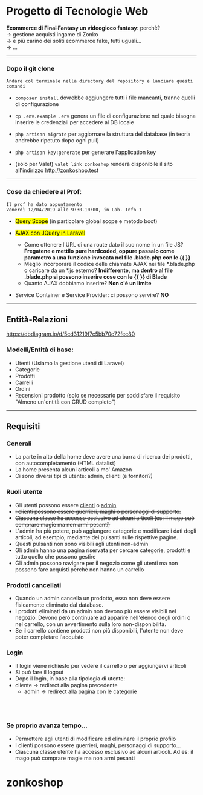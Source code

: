 
# Progetto di Tecnologie Web

**Ecommerce di <del>Final Fantasy</del> un videogioco fantasy**: perchè?</br>
-> gestione acquisti ingame di Zonko</br>
-> è più carino dei soliti ecommerce fake, tutti uguali...</br>
-> ...

---
### Dopo il git clone
    Andare col terminale nella directory del repository e lanciare questi comandi 
* `composer install` 
dovrebbe aggiungere tutti i file mancanti, tranne quelli di configurazione

* `cp .env.example .env` genera un file di configurazione nel quale bisogna inserire le credenziali per accedere al DB locale

* `php artisan migrate` per aggiornare la struttura del database (in teoria andrebbe ripetuto dopo ogni pull)

*  `php artisan key:generate` per generare l'application key

* (solo per Valet) `valet link zonkoshop` renderà disponibile il sito all'indirizzo http://zonkoshop.test

---

### Cose da chiedere al Prof:
	Il prof ha dato appuntamento 
	Venerdì 12/04/2019 alle 9:30-10:00, in Lab. Info 1

- <mark>Query Scope</mark> (in particolare global scope e metodo boot)

- <mark>AJAX con JQuery in Laravel</mark>
	
	- Come ottenere l'URL di una route dato il suo nome in un file JS? **Fregatene e mettilo pure hardcoded, oppure passalo come parametro a una funzione invocata nel file .blade.php con le {{ }}**
	- Meglio incorporare il codice delle chiamate AJAX nei file *.blade.php o caricare da un *.js esterno? **Indifferente, ma dentro al file .blade.php si possono inserire cose con le {{  }} di Blade**
	- Quanto AJAX dobbiamo inserire? **Non c'è un limite**
	
- Service Container e Service Provider: ci possono servire? **NO**


  
---
## Entità-Relazioni

https://dbdiagram.io/d/5cd31219f7c5bb70c72fec80

### Modelli/Entità di base:
- Utenti (Usiamo la gestione utenti di Laravel)
- Categorie
- Prodotti
- Carrelli
- Ordini
- Recensioni prodotto (solo se necessario per soddisfare il requisito "Almeno un'entità con CRUD completo")



---
## Requisiti

### Generali
- La parte in alto della home deve avere una barra di ricerca dei prodotti, con autocompletamento (HTML datalist)
- La home presenta alcuni articoli a mo' Amazon
- Ci sono diversi tipi di utente: admin, clienti (e fornitori?)

### Ruoli utente
- Gli utenti possono essere <u>clienti</u> o <u>admin</u>
- ~~I clienti possono essere guerrieri, maghi o personaggi di supporto.~~
- ~~Ciascuna classe ha accesso esclusivo ad alcuni articoli (es: il mago può comprare magie ma non armi pesanti)~~
- L'admin ha più potere, può aggiungere categorie e modificare i dati degli articoli, ad esempio, mediante dei pulsanti sulle rispettive pagine.
- Questi pulsanti non sono visibili agli utenti non-admin
- Gli admin hanno una pagina riservata per cercare categorie, prodotti e tutto quello che possono gestire
- Gli admin possono navigare per il negozio come gli utenti ma non possono fare acquisti perchè non hanno un carrello

### Prodotti cancellati
- Quando un admin cancella un prodotto, esso non deve essere fisicamente eliminato dal database.
- I prodotti eliminati da un admin non devono più essere visibili nel negozio. Devono però continuare ad apparire nell'elenco degli ordini o nel carrello, con un avvertimento sulla loro non-disponibilità.
- Se il carrello contiene prodotti non più disponibili, l'utente non deve poter completare l'acquisto

### Login
- Il login viene richiesto per vedere il carrello o per aggiungervi articoli
- Si può fare il logout
- Dopo il login, in base alla tipologia di utente:
- cliente -> redirect alla pagina precedente
	- admin -> redirect alla pagina con le categorie



</br>
</br>

### Se proprio avanza tempo...
- Permettere agli utenti di modificare ed eliminare il proprio profilo
- I clienti possono essere guerrieri, maghi, personaggi di supporto...
- Ciascuna classe utente ha accesso esclusivo ad alcuni articoli.
  Ad es: il mago può comprare magie ma non armi pesanti
# zonkoshop
